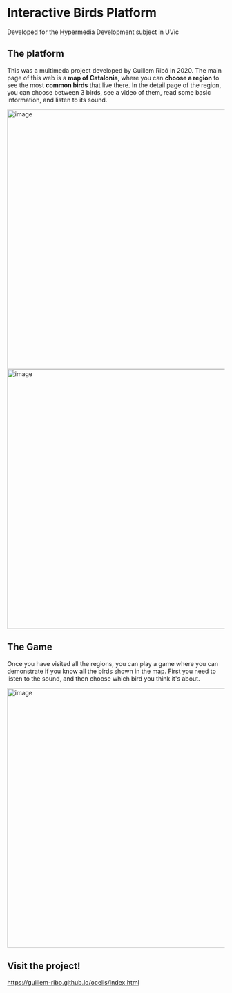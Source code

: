 # Interactive Birds Platform

Developed for the Hypermedia Development subject in UVic

## The platform

This was a multimeda project developed by Guillem Ribó in 2020. The main page of this web is a __map of Catalonia__, where you can __choose a region__ to see the most __common birds__ that live there. In the detail page of the region, you can choose between 3 birds, see a video of them, read some basic information, and listen to its sound. 

<img width="600" alt="image" src="https://user-images.githubusercontent.com/74786748/157084809-ee3e77b2-6bc2-4fd1-8958-07d6b6045110.png">

<img width="600" alt="image" src="https://user-images.githubusercontent.com/74786748/157085053-75eb617f-4ede-4458-8d16-ce7b5ada381f.png">

## The Game

Once you have visited all the regions, you can play a game where you can demonstrate if you know all the birds shown in the map. First you need to listen to the sound, and then choose which bird you think it's about.

<img width="600" alt="image" src="https://user-images.githubusercontent.com/74786748/157084884-cd4ef155-7a2a-4b22-afed-ee343fb0dd78.png">

## Visit the project!

https://guillem-ribo.github.io/ocells/index.html
